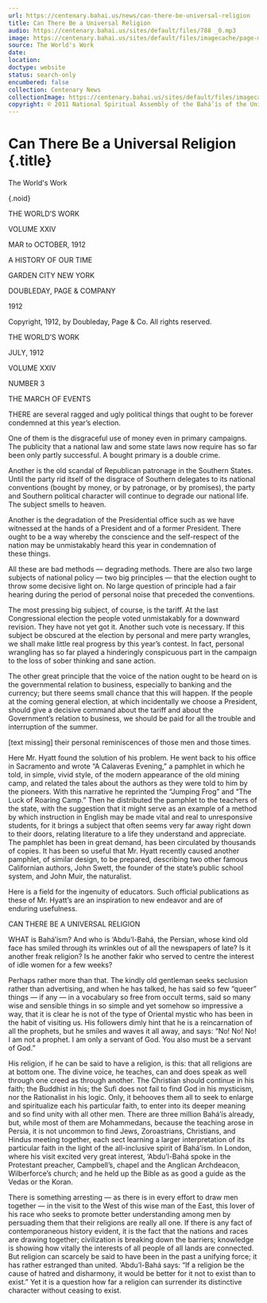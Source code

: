 ```yaml
---
url: https://centenary.bahai.us/news/can-there-be-universal-religion
title: Can There Be a Universal Religion
audio: https://centenary.bahai.us/sites/default/files/788 _0.mp3
image: https://centenary.bahai.us/sites/default/files/imagecache/page-main-image/images/press_clippings/07-1912%2CThe%20World%27s%20Work%2CVol%20XXIV%2C%20No.%203%2C%20Can%20There%20Be%20a%20Universal%20Religion_1%20of%203.png
source: The World's Work
date: 
location: 
doctype: website
status: search-only
encumbered: false
collection: Centenary News
collectionImage: https://centenary.bahai.us/sites/default/files/imagecache/theme-image/main_image/abdulbaha-overview-small_0.jpg
copyright: © 2011 National Spiritual Assembly of the Bahá’ís of the United States
---
```



# Can There Be a Universal Religion {.title}

The World's Work  
  

{.noid}  



THE WORLD’S WORK

VOLUME XXIV

MAR to OCTOBER, 1912

A HISTORY OF OUR TIME

GARDEN CITY NEW YORK

DOUBLEDAY, PAGE & COMPANY

1912

Copyright, 1912, by Doubleday, Page & Co. All rights reserved.

THE WORLD’S WORK

JULY, 1912

VOLUME XXIV

NUMBER 3

THE MARCH OF EVENTS

THERE are several ragged and ugly political things that ought to be forever condemned at this year’s election.

One of them is the disgraceful use of money even in primary campaigns. The publicity that a national law and some state laws now require has so far been only partly successful. A bought primary is a double crime.

Another is the old scandal of Republican patronage in the Southern States. Until the party rid itself of the disgrace of Southern delegates to its national conventions (bought by money, or by patronage, or by promises), the party and Southern political character will continue to degrade our national life. The subject smells to heaven.

Another is the degradation of the Presidential office such as we have witnessed at the hands of a President and of a former President. There ought to be a way whereby the conscience and the self-respect of the nation may be unmistakably heard this year in condemnation of these things.

All these are bad methods — degrading methods. There are also two large subjects of national policy — two big principles — that the election ought to throw some decisive light on. No large question of principle had a fair hearing during the period of personal noise that preceded the conventions.

The most pressing big subject, of course, is the tariff. At the last Congressional election the people voted unmistakably for a downward revision. They have not yet got it. Another such vote is necessary. If this subject be obscured at the election by personal and mere party wrangles, we shall make little real progress by this year’s contest. In fact, personal wrangling has so far played a hinderingly conspicuous part in the campaign to the loss of sober thinking and sane action.

The other great principle that the voice of the nation ought to be heard on is the governmental relation to business, especially to banking and the currency; but there seems small chance that this will happen. If the people at the coming general election, at which incidentally we choose a President, should give a decisive command about the tariff and about the Government’s relation to business, we should be paid for all the trouble and interruption of the summer.

\[text missing\] their personal reminiscences of those men and those times.

Here Mr. Hyatt found the solution of his problem. He went back to his office in Sacramento and wrote “A Calaveras Evening,” a pamphlet in which he told, in simple, vivid style, of the modern appearance of the old mining camp, and related the tales about the authors as they were told to him by the pioneers. With this narrative he reprinted the “Jumping Frog” and “The Luck of Roaring Camp.” Then he distributed the pamphlet to the teachers of the state, with the suggestion that it might serve as an example of a method by which instruction in English may be made vital and real to unresponsive students, for it brings a subject that often seems very far away right down to their doors, relating literature to a life they understand and appreciate. The pamphlet has been in great demand, has been circulated by thousands of copies. It has been so useful that Mr. Hyatt recently caused another pamphlet, of similar design, to be prepared, describing two other famous Californian authors, John Swett, the founder of the state’s public school system, and John Muir, the naturalist.

Here is a field for the ingenuity of educators. Such official publications as these of Mr. Hyatt’s are an inspiration to new endeavor and are of enduring usefulness.

CAN THERE BE A UNIVERSAL RELIGION

WHAT is Bahá’ísm? And who is ‘Abdu’l-Bahá, the Persian, whose kind old face has smiled through its wrinkles out of all the newspapers of late? Is it another freak religion? Is he another fakir who served to centre the interest of idle women for a few weeks?

Perhaps rather more than that. The kindly old gentleman seeks seclusion rather than advertising, and when he has talked, he has said so few “queer” things — if any — in a vocabulary so free from occult terms, said so many wise and sensible things in so simple and yet somehow so impressive a way, that it is clear he is not of the type of Oriental mystic who has been in the habit of visiting us. His followers dimly hint that he is a reincarnation of all the prophets, but he smiles and waves it all away, and says: “No! No! No! I am not a prophet. I am only a servant of God. You also must be a servant of God.”

His religion, if he can be said to have a religion, is this: that all religions are at bottom one. The divine voice, he teaches, can and does speak as well through one creed as through another. The Christian should continue in his faith; the Buddhist in his; the Sufi does not fail to find God in his mysticism, nor the Rationalist in his logic. Only, it behooves them all to seek to enlarge and spiritualize each his particular faith, to enter into its deeper meaning and so find unity with all other men. There are three million Bahá’ís already, but, while most of them are Mohammedans, because the teaching arose in Persia, it is not uncommon to find Jews, Zoroastrians, Christians, and Hindus meeting together, each sect learning a larger interpretation of its particular faith in the light of the all-inclusive spirit of Bahá’ísm. In London, where his visit excited very great interest, ‘Abdu’l-Bahá spoke in the Protestant preacher, Campbell’s, chapel and the Anglican Archdeacon, Wilberforce’s church; and he held up the Bible as as good a guide as the Vedas or the Koran.

There is something arresting — as there is in every effort to draw men together — in the visit to the West of this wise man of the East, this lover of his race who seeks to promote better understanding among men by persuading them that their religions are really all one. If there is any fact of contemporaneous history evident, it is the fact that the nations and races are drawing together; civilization is breaking down the barriers; knowledge is showing how vitally the interests of all people of all lands are connected. But religion can scarcely be said to have been in the past a unifying force; it has rather estranged than united. ‘Abdu’l-Bahá says: “If a religion be the cause of hatred and disharmony, it would be better for it not to exist than to exist.” Yet it is a question how far a religion can surrender its distinctive character without ceasing to exist.